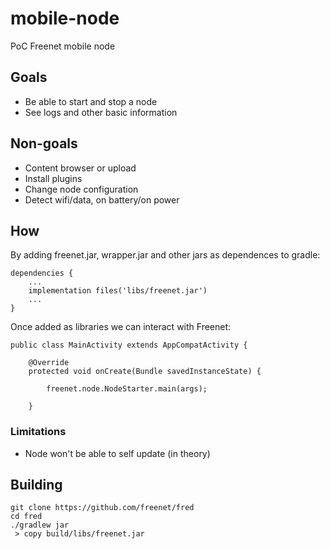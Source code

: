 # mobile-node

PoC Freenet mobile node

## Goals

- Be able to start and stop a node
- See logs and other basic information

## Non-goals

- Content browser or upload
- Install plugins
- Change node configuration
- Detect wifi/data, on battery/on power

## How

By adding freenet.jar, wrapper.jar and other jars as dependences to gradle:


    dependencies {
        ...
        implementation files('libs/freenet.jar')
        ...   
    }   

Once added as libraries we can interact with Freenet:


    public class MainActivity extends AppCompatActivity {

        @Override
        protected void onCreate(Bundle savedInstanceState) {

            freenet.node.NodeStarter.main(args);

        }    

### Limitations

- Node won't be able to self update (in theory)

## Building

    git clone https://github.com/freenet/fred
    cd fred
    ./gradlew jar
     > copy build/libs/freenet.jar
